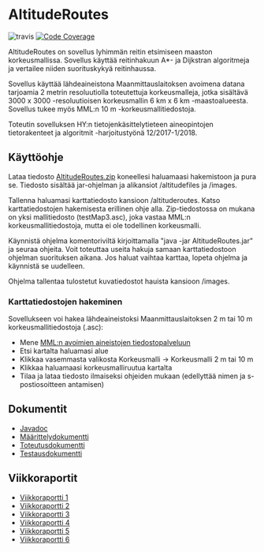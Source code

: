 # AltitudeRoutes

![travis](https://travis-ci.org/mikkokotola/AltitudeRoutes.svg?branch=master)
[![Code Coverage](https://img.shields.io/codecov/c/github/mikkokotola/AltitudeRoutes/master.svg)](https://codecov.io/github/mikkokotola/AltitudeRoutes/)

AltitudeRoutes on sovellus lyhimmän reitin etsimiseen maaston korkeusmallissa. Sovellus käyttää reitinhakuun A*- ja Dijkstran algoritmeja ja vertailee niiden suorituskykyä reitinhaussa.

Sovellus käyttää lähdeaineistona Maanmittauslaitoksen avoimena datana tarjoamia 2 metrin resoluutiolla toteutettuja korkeusmalleja, jotka sisältävä 3000 x 3000 -resoluutioisen korkeusmallin 6 km x 6 km -maastoalueesta. Sovellus tukee myös MML:n 10 m -korkeusmallitiedostoja.

Toteutin sovelluksen HY:n tietojenkäsittelytieteen aineopintojen tietorakenteet ja algoritmit -harjoitustyönä 12/2017-1/2018.

## Käyttöohje

Lataa tiedosto [AltitudeRoutes.zip](https://github.com/mikkokotola/AltitudeRoutes/blob/master/downloads/AltitudeRoutes.zip) koneellesi haluamaasi hakemistoon ja pura se. Tiedosto sisältää jar-ohjelman ja alikansiot /altitudefiles ja /images. 

Tallenna haluamasi karttatiedosto kansioon /altituderoutes. Katso karttatiedostojen hakemisesta erillinen ohje alla. Zip-tiedostossa on mukana on yksi mallitiedosto (testMap3.asc), joka vastaa MML:n korkeusmallitiedostoja, mutta ei ole todellinen korkeusmalli.

Käynnistä ohjelma komentoriviltä kirjoittamalla "java -jar AltitudeRoutes.jar" ja seuraa ohjeita. Voit toteuttaa useita hakuja samaan karttatiedostoon ohjelman suorituksen aikana. Jos haluat vaihtaa karttaa, lopeta ohjelma ja käynnistä se uudelleen.

Ohjelma tallentaa tulostetut kuvatiedostot hauista kansioon /images.

### Karttatiedostojen hakeminen

Sovellukseen voi hakea lähdeaineistoksi Maanmittauslaitoksen 2 m tai 10 m korkeusmallitiedostoja (.asc):
* Mene <a href="https://tiedostopalvelu.maanmittauslaitos.fi/tp/kartta">MML:n avoimien aineistojen tiedostopalveluun</a>
* Etsi kartalta haluamasi alue
* Klikkaa vasemmasta valikosta Korkeusmalli -> Korkeusmalli 2 m tai 10 m
* Klikkaa haluamaasi korkeusmalliruutua kartalta
* Tilaa ja lataa tiedosto ilmaiseksi ohjeiden mukaan (edellyttää nimen ja s-postiosoitteen antamisen)


## Dokumentit
<ul>
  <li><a href="https://mikkokotola.github.io/AltitudeRoutes/index.html">Javadoc</a></li>
  <li><a href="https://github.com/mikkokotola/AltitudeRoutes/blob/master/documentation/Maarittelydokumentti_Tiralabra_Kotola.pdf">Määrittelydokumentti</a></li>
  <li><a href="https://github.com/mikkokotola/AltitudeRoutes/blob/master/documentation/Toteutusdokumentti_Tiralabra_Kotola.pdf">Toteutusdokumentti</a></li>
  <li><a href="https://github.com/mikkokotola/AltitudeRoutes/blob/master/documentation/Testausdokumentti_Tiralabra_Kotola.pdf">Testausdokumentti</a></li>
</ul>




## Viikkoraportit
<ul>
  <li><a href="https://github.com/mikkokotola/AltitudeRoutes/blob/master/documentation/Vkoraportti1_Tiralabra_Kotola.pdf">Viikkoraportti 1</a></li>

  <li><a href="https://github.com/mikkokotola/AltitudeRoutes/blob/master/documentation/Vkoraportti2_Tiralabra_Kotola.pdf">Viikkoraportti 2</a></li>
  <li><a href="https://github.com/mikkokotola/AltitudeRoutes/blob/master/documentation/Vkoraportti3_Tiralabra_Kotola.pdf">Viikkoraportti 3</a></li>
  <li><a href="https://github.com/mikkokotola/AltitudeRoutes/blob/master/documentation/Vkoraportti4_Tiralabra_Kotola.pdf">Viikkoraportti 4</a></li>
  <li><a href="https://github.com/mikkokotola/AltitudeRoutes/blob/master/documentation/Vkoraportti5_Tiralabra_Kotola.pdf">Viikkoraportti 5</a></li>
  <li><a href="https://github.com/mikkokotola/AltitudeRoutes/blob/master/documentation/Vkoraportti6_Tiralabra_Kotola.pdf">Viikkoraportti 6</a></li>
</ul>

